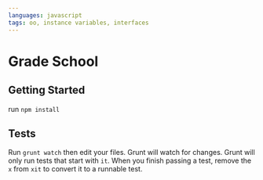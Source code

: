 ```yaml
---
languages: javascript
tags: oo, instance variables, interfaces
---
```


# Grade School

## Getting Started

run `npm install`

## Tests

Run `grunt watch` then edit your files. Grunt will watch for changes. Grunt
will only run tests that start with `it`. When you finish passing a test,
remove the `x` from `xit` to convert it to a runnable test.
